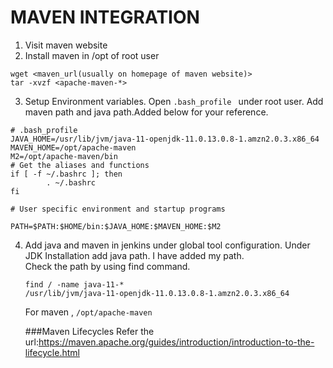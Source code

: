 # MAVEN INTEGRATION

1. Visit maven website  
2. Install maven in /opt of root user  
``` 
wget <maven_url(usually on homepage of maven website)> 
tar -xvzf <apache-maven-*>
```    
3. Setup Environment variables. Open ``` .bash_profile  ``` under root user. Add maven path and java path.Added below for your reference.
```
# .bash_profile
JAVA_HOME=/usr/lib/jvm/java-11-openjdk-11.0.13.0.8-1.amzn2.0.3.x86_64
MAVEN_HOME=/opt/apache-maven
M2=/opt/apache-maven/bin
# Get the aliases and functions
if [ -f ~/.bashrc ]; then
        . ~/.bashrc
fi

# User specific environment and startup programs

PATH=$PATH:$HOME/bin:$JAVA_HOME:$MAVEN_HOME:$M2
```
4. Add java and maven in jenkins under global tool configuration.
   Under JDK Installation add java path. I have added my path.   
   Check the path by using find command. 
   
   ```
   find / -name java-11-*
   /usr/lib/jvm/java-11-openjdk-11.0.13.0.8-1.amzn2.0.3.x86_64
   ```
   For maven , 
   ``` /opt/apache-maven ```

   ###Maven Lifecycles
   Refer the url:https://maven.apache.org/guides/introduction/introduction-to-the-lifecycle.html

   